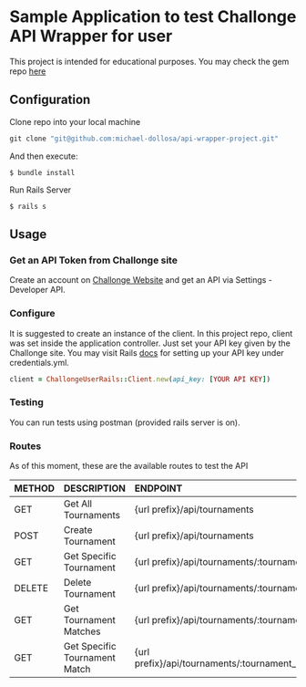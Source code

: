 # Sample Application to test Challonge API Wrapper for user

This project is intended for educational purposes.
You may check the gem repo [here](https://github.com/michael-dollosa/challonge-user-rails)

## Configuration

Clone repo into your local machine

```ruby
git clone "git@github.com:michael-dollosa/api-wrapper-project.git"
```

And then execute:

    $ bundle install

Run Rails Server

    $ rails s

## Usage

### Get an API Token from Challonge site
Create an account on [Challonge Website](https://challonge.com) and get an API via Settings - Developer API.

### Configure
It is suggested to create an instance of the client.
In this project repo, client was set inside the application controller. Just set your API key given by the Challonge site. You may visit Rails [docs](https://guides.rubyonrails.org/security.html#custom-credentials) for setting up your API key under credentials.yml.

```ruby
client = ChallongeUserRails::Client.new(api_key: [YOUR API KEY])
```

### Testing

You can run tests using postman (provided rails server is on).

### Routes
As of this moment, these are the available routes to test the API

| METHOD  | DESCRIPTION  | ENDPOINT |
| :------------ |:--------------- | :----- |
| GET | Get All Tournaments | {url prefix}/api/tournaments |
| POST | Create Tournament | {url prefix}/api/tournaments |
| GET | Get Specific Tournament | {url prefix}/api/tournaments/:tournament_url |
| DELETE | Delete Tournament | {url prefix}/api/tournaments/:tournament_url |
| GET | Get Tournament Matches | {url prefix}/api/tournaments/:tournament_url/matches |
| GET | Get Specific Tournament Match | {url prefix}/api/tournaments/:tournament_url/matches/:match_id |
